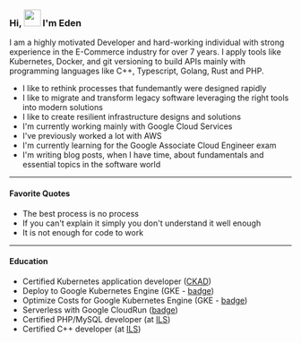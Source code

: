 ### Hi, <img src="https://media.giphy.com/media/hvRJCLFzcasrR4ia7z/giphy.gif" width="30px"> I'm Eden

I am a highly motivated Developer and hard-working individual with strong experience in the E-Commerce industry for over 7 years. I apply tools like Kubernetes, Docker, and git versioning to build APIs mainly with programming languages like C++, Typescript, Golang, Rust and PHP.

- I like to rethink processes that fundemantly were designed rapidly
- I like to migrate and transform legacy software leveraging the right tools into modern solutions
- I like to create resilient infrastructure designs and solutions
- I'm currently working mainly with Google Cloud Services
- I've previously worked a lot with AWS
- I'm currently learning for the Google Associate Cloud Engineer exam
- I'm writing blog posts, when I have time, about fundamentals and essential topics in the software world

---

#### Favorite Quotes
- The best process is no process
- If you can't explain it simply you don't understand it well enough
- It is not enough for code to work

---

#### Education
- Certified Kubernetes application developer ([CKAD](https://www.credly.com/badges/1f01b62c-9508-4c65-b95e-68d3433cf2f1?source=linked_in_profile))
- Deploy to Google Kubernetes Engine (GKE - [badge](https://run.qwiklabs.com/public_profiles/83314961-d414-4bc6-ac8f-3eb5a2ce81c1/badges/1205398))
- Optimize Costs for Google Kubernetes Engine (GKE - [badge](https://run.qwiklabs.com/public_profiles/83314961-d414-4bc6-ac8f-3eb5a2ce81c1/badges/1256651))
- Serverless with Google CloudRun ([badge](https://run.qwiklabs.com/public_profiles/83314961-d414-4bc6-ac8f-3eb5a2ce81c1/badges/1234390))
- Certified PHP/MySQL developer (at [ILS](https://www.ils.de))
- Certified C++ developer (at [ILS](https://www.ils.de))

